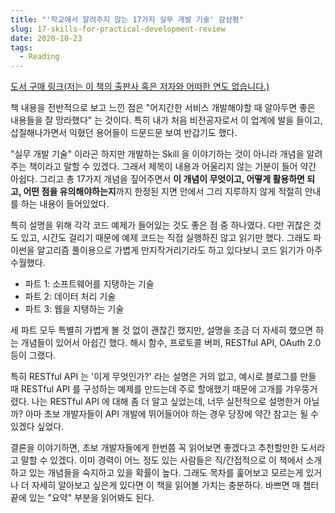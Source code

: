 ```yaml
---
title: "'학교에서 알려주지 않는 17가지 실무 개발 기술' 감상평"
slug: 17-skills-for-practical-development-review
date: 2020-10-23
tags:
  - Reading
---
```


[도서 구매 링크(저는 이 책의 출판사 혹은 저자와 어떠한 연도 없습니다.)](http://aladin.kr/p/UN9y5)

책 내용을 전반적으로 보고 느낀 점은 "어지간한 서비스 개발해야할 때 알아두면 좋은 내용들을 잘 망라했다" 는 것이다. 특히 내가 처음 비전공자로서 이 업계에 발을 들이고, 삽질해나가면서 익혔던 용어들이 드문드문 보여 반갑기도 했다.

"실무 개발 기술" 이라곤 하지만 개발하는 Skill 을 이야기하는 것이 아니라 개념을 알려주는 책이라고 말할 수 있겠다. 그래서 제목이 내용과 어울리지 않는 기분이 들어 약간 아쉽다. 그리고 총 17가지 개념을 짚어주면서 **이 개념이 무엇이고, 어떻게 활용하면 되고, 어떤 점을 유의해야하는지**까지 한정된 지면 안에서 그리 지루하지 않게 적절히 안내를 하는 내용이 들어있었다.

특히 설명을 위해 각각 코드 예제가 들어있는 것도 좋은 점 중 하나였다. 다만 귀찮은 것도 있고, 시간도 걸리기 때문에 예제 코드는 직접 실행하진 않고 읽기만 했다. 그래도 파이썬을 알고리즘 풀이용으로 가볍게 만지작거리기라도 하고 있다보니 코드 읽기가 아주 수월했다.

- 파트 1: 소프트웨어를 지탱하는 기술
- 파트 2: 데이터 처리 기술
- 파트 3: 웹을 지탱하는 기술

세 파트 모두 특별히 가볍게 볼 것 없이 괜찮긴 했지만, 설명을 조금 더 자세히 했으면 하는 개념들이 있어서 아쉽긴 했다. 해시 함수, 프로토콜 버퍼, RESTful API, OAuth 2.0 등이 그랬다.

특히 RESTful API 는 '이게 무엇인가?' 라는 설명은 거의 없고, 예시로 블로그를 만들 때 RESTful API 를 구성하는 예제를 만드는데 주로 할애했기 때문에 고개를 갸우뚱거렸다. 나는 RESTful API 에 대해 좀 더 알고 싶었는데, 너무 실전적으로 설명한거 아닐까? 아마 초보 개발자들이 API 개발에 뛰어들어야 하는 경우 당장에 약간 참고는 될 수 있겠다 싶었다.

결론을 이야기하면, 초보 개발자들에게 한번쯤 꼭 읽어보면 좋겠다고 추천할만한 도서라고 말할 수 있겠다. 이미 경력이 어느 정도 있는 사람들은 직/간접적으로 이 책에서 소개하고 있는 개념들을 숙지하고 있을 확률이 높다. 그래도 목차를 훑어보고 모르는게 있거나 더 자세히 알아보고 싶은게 있다면 이 책을 읽어볼 가치는 충분하다. 바쁘면 매 챕터 끝에 있는 "요약" 부분을 읽어봐도 된다.